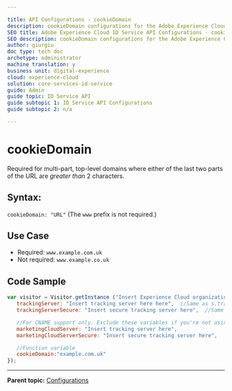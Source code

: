 ```yaml
---

title: API Configurations - cookieDomain
description: cookieDomain configurations for the Adobe Experience Cloud ID Service API
SEO title: Adobe Experience Cloud ID Service API Configurations - cookieDomain
SEO description: cookieDomain configurations for the Adobe Experience Cloud ID Service API
author: giurgiu
doc type: tech doc
archetype: administrator
machine translation: y
business unit: digital-experience
cloud: experience-cloud
solution: core-services-id-service
guide: Admin
guide topic: ID Service API
guide subtopic 1: ID Service API Configurations
guide subtopic 2: n/a

---
```


# cookieDomain

Required for multi-part, top-level domains where either of the last two parts of the URL are *greater than* 2 characters.

## Syntax:
`cookieDomain: "URL"` \(The `www` prefix is not required.\)

## Use Case

+ Required: `www.example.com.uk`
+ Not required: `www.example.co.uk`

## Code Sample 

```javascript
var visitor = Visitor.getInstance ("Insert Experience Cloud organization ID here",{
   trackingServer: "Insert tracking server here here",  //Same as s.trackingServer
   trackingServerSecure: "Insert secure tracking server here",  //Same as s.trackingServerSecure

   //For CNAME support only. Exclude these variables if you're not using CNAME
   marketingCloudServer: "Insert tracking server here",
   marketingCloudServerSecure: "Insert secure tracking server here",

   //Function variable
   cookieDomain:"example.com.uk"
});
```

---

**Parent topic:** [Configurations](id-service-api-configurations-function-vars.md)

